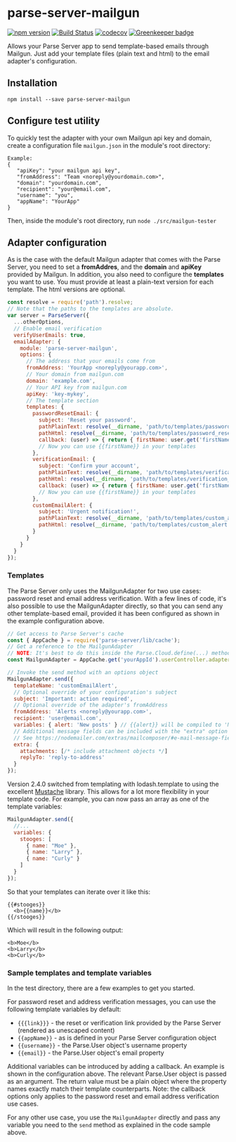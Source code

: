 # parse-server-mailgun 

[![npm version](https://badge.fury.io/js/parse-server-mailgun.svg)](https://badge.fury.io/js/parse-server-mailgun)
[![Build Status](https://travis-ci.org/sebsylvester/parse-server-mailgun.svg?branch=master)](https://travis-ci.org/sebsylvester/parse-server-mailgun) 
[![codecov](https://codecov.io/gh/sebsylvester/parse-server-mailgun/branch/master/graph/badge.svg)](https://codecov.io/gh/sebsylvester/parse-server-mailgun) [![Greenkeeper badge](https://badges.greenkeeper.io/sebsylvester/parse-server-mailgun.svg)](https://greenkeeper.io/)

Allows your Parse Server app to send template-based emails through Mailgun. Just add your template files (plain text and html) to the email adapter's configuration.

## Installation

`npm install --save parse-server-mailgun`

## Configure test utility
To quickly test the adapter with your own Mailgun api key and domain, create a configuration file ```mailgun.json``` in the module's root directory:
```
Example:
{
   "apiKey": "your mailgun api key",
   "fromAddress": "Team <noreply@yourdomain.com>",
   "domain": "yourdomain.com",
   "recipient": "your@email.com",
   "username": "you",
   "appName": "YourApp"
}
```
Then, inside the module's root directory, run ```node ./src/mailgun-tester```

## Adapter configuration
As is the case with the default Mailgun adapter that comes with the Parse Server, you need to set a **fromAddres**, and the **domain** and **apiKey** provided by Mailgun.
In addition, you also need to configure the **templates** you want to use.
You must provide at least a plain-text version for each template. The html versions are optional.

```js
const resolve = require('path').resolve;
// Note that the paths to the templates are absolute.
var server = ParseServer({
  ...otherOptions,
  // Enable email verification
  verifyUserEmails: true,
  emailAdapter: {
    module: 'parse-server-mailgun',
    options: {
      // The address that your emails come from
      fromAddress: 'YourApp <noreply@yourapp.com>',
      // Your domain from mailgun.com
      domain: 'example.com',
      // Your API key from mailgun.com
      apiKey: 'key-mykey',
      // The template section
      templates: {
        passwordResetEmail: {
          subject: 'Reset your password',
          pathPlainText: resolve(__dirname, 'path/to/templates/password_reset_email.txt'),
          pathHtml: resolve(__dirname, 'path/to/templates/password_reset_email.html'),
          callback: (user) => { return { firstName: user.get('firstName') }}
          // Now you can use {{firstName}} in your templates
        },
        verificationEmail: {
          subject: 'Confirm your account',
          pathPlainText: resolve(__dirname, 'path/to/templates/verification_email.txt'),
          pathHtml: resolve(__dirname, 'path/to/templates/verification_email.html'),
          callback: (user) => { return { firstName: user.get('firstName') }}
          // Now you can use {{firstName}} in your templates
        },
        customEmailAlert: {
          subject: 'Urgent notification!',
          pathPlainText: resolve(__dirname, 'path/to/templates/custom_alert.txt'),
          pathHtml: resolve(__dirname, 'path/to/templates/custom_alert.html'),
        }
      }
    }
  }
});
```

### Templates
The Parse Server only uses the MailgunAdapter for two use cases: password reset and email address verification.
With a few lines of code, it's also possible to use the MailgunAdapter directly, so that you can send any other template-based email, 
provided it has been configured as shown in the example configuration above.

```js
// Get access to Parse Server's cache
const { AppCache } = require('parse-server/lib/cache');
// Get a reference to the MailgunAdapter
// NOTE: It's best to do this inside the Parse.Cloud.define(...) method body and not at the top of your file with your other imports. This gives Parse Server time to boot, setup cloud code and the email adapter.
const MailgunAdapter = AppCache.get('yourAppId').userController.adapter;

// Invoke the send method with an options object
MailgunAdapter.send({
  templateName: 'customEmailAlert',
  // Optional override of your configuration's subject
  subject: 'Important: action required',
  // Optional override of the adapter's fromAddress
  fromAddress: 'Alerts <noreply@yourapp.com>',
  recipient: 'user@email.com',
  variables: { alert: 'New posts' } // {{alert}} will be compiled to 'New posts'
  // Additional message fields can be included with the "extra" option
  // See https://nodemailer.com/extras/mailcomposer/#e-mail-message-fields for an overview of what can be included
  extra: {
    attachments: [/* include attachment objects */]
    replyTo: 'reply-to-address'
  }
});
```

Version 2.4.0 switched from templating with lodash.template to using the excellent [Mustache](https://github.com/janl/mustache.js) library. This allows for a lot more flexibility in your template code. For example, you can now pass an array as one of the template variables:
```js
MailgunAdapter.send({
  //...
  variables: { 
    stooges: [
      { name: "Moe" }, 
      { name: "Larry" }, 
      { name: "Curly" }
    ]
  }
});
```

So that your templates can iterate over it like this:
```
{{#stooges}}
  <b>{{name}}</b>
{{/stooges}}
```

Which will result in the following output:
```
<b>Moe</b>
<b>Larry</b>
<b>Curly</b>
```

### Sample templates and template variables
In the test directory, there are a few examples to get you started.

For password reset and address verification messages, you can use the following template variables by default:
* `{{{link}}}` - the reset or verification link provided by the Parse Server (rendered as unescaped content)
* `{{appName}}` - as is defined in your Parse Server configuration object
* `{{username}}` - the Parse.User object's username property
* `{{email}}` - the Parse.User object's email property

Additional variables can be introduced by adding a callback.
An example is shown in the configuration above. The relevant Parse.User object is passed as an argument. The return value must be a plain object where the property names exactly match their template counterparts.
Note: the callback options only applies to the password reset and email address verification use cases.

For any other use case, you use the ```MailgunAdapter``` directly and pass any variable you need to the ```send``` method as explained in the code sample above.